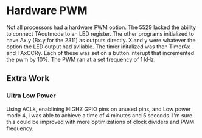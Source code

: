 # Hardware PWM
Not all processors had a hardware PWM option. The 5529 lacked the ability to connect TAoutmode to an LED register. The other programs initialized to have Ax.y (Bx.y for the 2311) as outputs directly. X and y were whatever the option the LED output had avliable. The timer initalized was then TimerAx and TAxCCRy. Each of these was set on a button interupt that incremented the pwm by 10%. The PWM ran at a set frequency of 1 kHz. 

## Extra Work
### Ultra Low Power
Using ACLk, enablining HIGHZ GPIO pins on unused pins, and Low power mode 4, I was able to achieve a time of 4 minutes and 5 seconds. I'm sure this could be improved with more optimizations of clock dividers and PWM frequency. 
